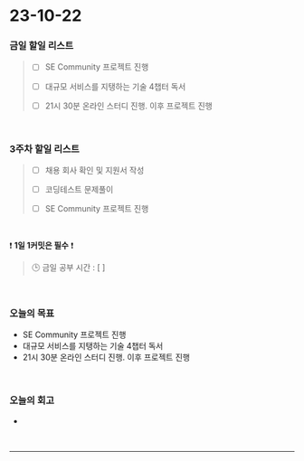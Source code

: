 # 23-10-22
### 금일 할일 리스트
> - [ ]  SE Community 프로젝트 진행
>
> - [ ]  대규모 서비스를 지탱하는 기술 4챕터 독서
>
> - [ ]  21시 30분 온라인 스터디 진행. 이후 프로젝트 진행



<br/>

### 3주차 할일 리스트  
> - [ ]  채용 회사 확인 및 지원서 작성
>
> - [ ]  코딩테스트 문제풀이
>
> - [ ]  SE Community 프로젝트 진행

<br/>

❗ **1일 1커밋은 필수** ❗
> 🕒 금일 공부 시간 : [ ]
  
<br/>

### 오늘의 목표
- SE Community 프로젝트 진행
- 대규모 서비스를 지탱하는 기술 4챕터 독서
- 21시 30분 온라인 스터디 진행. 이후 프로젝트 진행

<br>

### 오늘의 회고
- 


<br/>

------------  
